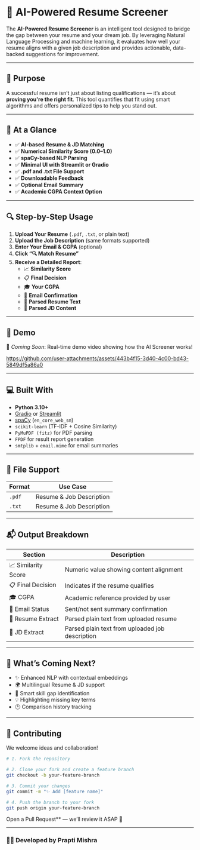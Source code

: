 # 📄 AI-Powered Resume Screener

The **AI-Powered Resume Screener** is an intelligent tool designed to bridge the gap between your resume and your dream job. By leveraging Natural Language Processing and machine learning, it evaluates how well your resume aligns with a given job description and provides actionable, data-backed suggestions for improvement.

---

## 🎯 Purpose

A successful resume isn’t just about listing qualifications — it’s about **proving you're the right fit**. This tool quantifies that fit using smart algorithms and offers personalized tips to help you stand out.

---

## 📌 At a Glance

- ✅ **AI-based Resume & JD Matching**
- ✅ **Numerical Similarity Score (0.0–1.0)**
- ✅ **spaCy-based NLP Parsing**
- ✅ **Minimal UI with Streamlit or Gradio**
- ✅ **.pdf and .txt File Support**
- ✅ **Downloadable Feedback**
- ✅ **Optional Email Summary**
- ✅ **Academic CGPA Context Option**

---

## 🔍 Step-by-Step Usage

1. **Upload Your Resume** (`.pdf`, `.txt`, or plain text)
2. **Upload the Job Description** (same formats supported)
3. **Enter Your Email & CGPA** (optional)
4. **Click “🔍 Match Resume”**
5. **Receive a Detailed Report**:
   - 📈 **Similarity Score**
   - 📋 **Final Decision**
   - 🎓 **Your CGPA**
   - 📨 **Email Confirmation**
   - 📝 **Parsed Resume Text**
   - 📌 **Parsed JD Content**

---

## 🎥 Demo

🚧 _Coming Soon_: Real-time demo video showing how the AI Screener works!



https://github.com/user-attachments/assets/443b4f15-3d40-4c00-bd43-5849df5a86a0


---

## 💻 Built With

- **Python 3.10+**
- [Gradio](https://gradio.app) or [Streamlit](https://streamlit.io)
- [spaCy](https://spacy.io) (`en_core_web_sm`)
- `scikit-learn` (TF-IDF + Cosine Similarity)
- `PyMuPDF (fitz)` for PDF parsing
- `FPDF` for result report generation
- `smtplib` + `email.mime` for email summaries

---

## 📂 File Support

| Format | Use Case                   |
|--------|----------------------------|
| `.pdf` | Resume & Job Description   |
| `.txt` | Resume & Job Description   |

---

## 📬 Output Breakdown

| Section            | Description                                          |
|--------------------|------------------------------------------------------|
| 📈 Similarity Score | Numeric value showing content alignment              |
| 📋 Final Decision   | Indicates if the resume qualifies                    |
| 🎓 CGPA             | Academic reference provided by user                 |
| 📨 Email Status     | Sent/not sent summary confirmation                   |
| 📝 Resume Extract   | Parsed plain text from uploaded resume               |
| 📌 JD Extract       | Parsed plain text from uploaded job description      |

---

## 🚀 What’s Coming Next?

- ✨ Enhanced NLP with contextual embeddings
- 🌍 Multilingual Resume & JD support
- 🎯 Smart skill gap identification
- 💡 Highlighting missing key terms
- 🕒 Comparison history tracking

---

## 🤝 Contributing

We welcome ideas and collaboration!

```bash
# 1. Fork the repository

# 2. Clone your fork and create a feature branch
git checkout -b your-feature-branch

# 3. Commit your changes
git commit -m "✨ Add [feature name]"

# 4. Push the branch to your fork
git push origin your-feature-branch
```
 Open a Pull Request** — we’ll review it ASAP 🎉


---

### 👩‍💻 Developed by **Prapti Mishra**
